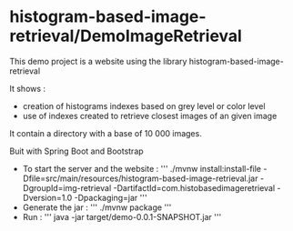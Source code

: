 # histogram-based-image-retrieval/DemoImageRetrieval
This demo project is a website using the library histogram-based-image-retrieval

It shows :
- creation of histograms indexes based on grey level or color level
- use of indexes created to retrieve closest images of an given image

It contain a directory with a base of 10 000 images.

Buit with Spring Boot and Bootstrap

- To start the server and the website :
'''
./mvnw install:install-file -Dfile=src/main/resources/histogram-based-image-retrieval.jar -DgroupId=img-retrieval -DartifactId=com.histobasedimageretrieval -Dversion=1.0 -Dpackaging=jar
'''
- Generate the jar :
'''
./mvnw package
'''
- Run :
'''
java -jar target/demo-0.0.1-SNAPSHOT.jar
'''
